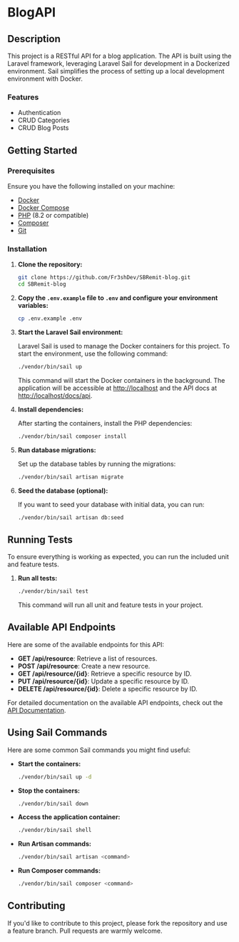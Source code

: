 # BlogAPI

## Description

This project is a RESTful API for a blog application. The API is built using the Laravel framework, leveraging Laravel Sail for development in a Dockerized environment. Sail simplifies the process of setting up a local development environment with Docker.

### Features

- Authentication
- CRUD Categories
- CRUD Blog Posts

## Getting Started

### Prerequisites

Ensure you have the following installed on your machine:

- [Docker](https://docs.docker.com/get-docker/)
- [Docker Compose](https://docs.docker.com/compose/install/)
- [PHP](https://www.php.net/) (8.2 or compatible)
- [Composer](https://getcomposer.org/)
- [Git](https://git-scm.com/)

### Installation

1. **Clone the repository:**

   ```bash
   git clone https://github.com/Fr3shDev/SBRemit-blog.git
   cd SBRemit-blog
   ```

2. **Copy the `.env.example` file to `.env` and configure your environment variables:**

   ```bash
   cp .env.example .env
   ```

3. **Start the Laravel Sail environment:**

   Laravel Sail is used to manage the Docker containers for this project. To start the environment, use the following command:

   ```bash
   ./vendor/bin/sail up
   ```

   This command will start the Docker containers in the background. The application will be accessible at [http://localhost](http://localhost) and the API docs at [http://localhost/docs/api](http://localhost/docs/api).

4. **Install dependencies:**

   After starting the containers, install the PHP dependencies:

   ```bash
   ./vendor/bin/sail composer install
   ```

5. **Run database migrations:**

   Set up the database tables by running the migrations:

   ```bash
   ./vendor/bin/sail artisan migrate
   ```

6. **Seed the database (optional):**

   If you want to seed your database with initial data, you can run:

   ```bash
   ./vendor/bin/sail artisan db:seed
   ```

## Running Tests

To ensure everything is working as expected, you can run the included unit and feature tests.

1. **Run all tests:**

   ```bash
   ./vendor/bin/sail test
   ```

   This command will run all unit and feature tests in your project.

## Available API Endpoints

Here are some of the available endpoints for this API:

- **GET /api/resource**: Retrieve a list of resources.
- **POST /api/resource**: Create a new resource.
- **GET /api/resource/{id}**: Retrieve a specific resource by ID.
- **PUT /api/resource/{id}**: Update a specific resource by ID.
- **DELETE /api/resource/{id}**: Delete a specific resource by ID.

For detailed documentation on the available API endpoints, check out the [API Documentation](link_to_api_docs_if_available).

## Using Sail Commands

Here are some common Sail commands you might find useful:

- **Start the containers:**

  ```bash
  ./vendor/bin/sail up -d
  ```

- **Stop the containers:**

  ```bash
  ./vendor/bin/sail down
  ```

- **Access the application container:**

  ```bash
  ./vendor/bin/sail shell
  ```

- **Run Artisan commands:**

  ```bash
  ./vendor/bin/sail artisan <command>
  ```

- **Run Composer commands:**

  ```bash
  ./vendor/bin/sail composer <command>
  ```

## Contributing

If you'd like to contribute to this project, please fork the repository and use a feature branch. Pull requests are warmly welcome.

